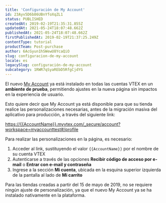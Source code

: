 ```yaml
---
title: 'Configuración de My Account'
id: 23Ayv5D6b86UBnYfoXqZL1
status: PUBLISHED
createdAt: 2019-02-19T21:35:31.855Z
updatedAt: 2021-05-24T18:07:48.662Z
publishedAt: 2021-05-24T18:07:48.662Z
firstPublishedAt: 2019-02-19T21:37:25.249Z
contentType: tutorial
productTeam: Post-purchase
author: 6AcGyun1hSWewU8YcaQiO
slug: configuracion-de-my-account
locale: es
legacySlug: configuración-de-my-account
subcategory: 1RWR7qSyaREbD5RfgCjdYG
---
```


El nuevo [My Account](https://help.vtex.com/es/tutorial/como-funciona-el-my-account--2BQ3GiqhqGJTXsWVuio3Xh) ya está instalado en todas las cuentas VTEX en un <strong>ambiente de prueba</strong>, permitiendo ajustes en la nueva página sin impactos en la experiencia de usuario.

Esto quiere decir que My Account ya está disponible para que su tienda realice las personalizaciones necesarias, antes de la migración masiva del aplicativo para producción, a través del siguiente link:

[https://{{AccountName}}.myvtex.com/_secure/account?workspace=myaccounttest#/profile](https://{{AccountName}}.myvtex.com/_secure/account?workspace=myaccounttest#/profile)

Para realizar las personalizaciones en la página, es necesario:

1. Acceder al link, sustituyendo el valor `{{AccountName}}` por el nombre de su cuenta VTEX
2. Autenticarse a través de las opciones __Recibir código de acceso por e-mail__ o __Entrar con e-mail y contraseña__
3. Ingrese a la sección __Mi cuenta__, ubicada en la esquina superior izquierda de la pantalla al lado de __Mi carrito__

<div class="alert alert-info">
Para las tiendas creadas a partir del 15 de mayo de 2019, no se requiere ningún ajuste de personalización, ya que el nuevo My Account ya se ha instalado nativamente en la plataforma.
</div>
